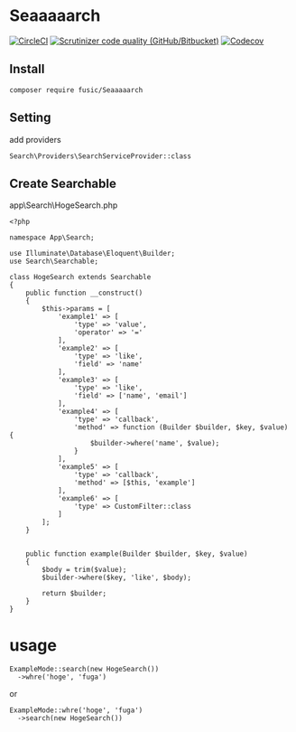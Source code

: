 # Seaaaaarch

[![CircleCI](https://img.shields.io/circleci/build/github/fusic/Seaaaaarch.svg)](https://circleci.com/gh/fusic/Seaaaaarch)
[![Scrutinizer code quality (GitHub/Bitbucket)](https://img.shields.io/scrutinizer/quality/g/fusic/Seaaaaarch.svg)](https://scrutinizer-ci.com/g/fusic/Seaaaaarch/)
[![Codecov](https://img.shields.io/codecov/c/github/fusic/Seaaaaarch.svg)](https://codecov.io/gh/fusic/Seaaaaarch)

## Install

```
composer require fusic/Seaaaaarch
```

## Setting

add providers

```
Search\Providers\SearchServiceProvider::class
```

## Create Searchable

app\Search\HogeSearch.php
```
<?php

namespace App\Search;

use Illuminate\Database\Eloquent\Builder;
use Search\Searchable;

class HogeSearch extends Searchable
{
    public function __construct()
    {
        $this->params = [
            'example1' => [
                'type' => 'value',
                'operator' => '='
            ],
            'example2' => [
                'type' => 'like',
                'field' => 'name'
            ],
            'example3' => [
                'type' => 'like',
                'field' => ['name', 'email']
            ],
            'example4' => [
                'type' => 'callback',
                'method' => function (Builder $builder, $key, $value) {
                    $builder->where('name', $value);
                }
            ],
            'example5' => [
                'type' => 'callback',
                'method' => [$this, 'example']
            ],
            'example6' => [
                'type' => CustomFilter::class
            ]
        ];
    }


    public function example(Builder $builder, $key, $value)
    {
        $body = trim($value);
        $builder->where($key, 'like', $body);
        
        return $builder;
    }
}
```

# usage

```
ExampleMode::search(new HogeSearch())
  ->whre('hoge', 'fuga')
```

or

```
ExampleMode::whre('hoge', 'fuga')
  ->search(new HogeSearch())
```
